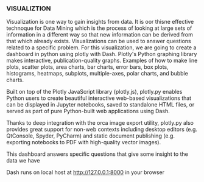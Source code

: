 ### VISUALIZTION
Visualization is one way to gain insights from data. It is oor thisne effective technoque for Data Mining which is the process of looking at large sets of information in a different way so that new information can be derived from  that which already exists.
Visualizations can be used to answer questions related to a specific problem.
For this visualization, we are going to create a dashboard in python using plotly with Dash.
Plotly's Python graphing library makes interactive, publication-quality graphs. Examples of how to make line plots, scatter plots, area charts, bar charts, error bars, box plots, histograms, heatmaps, subplots, multiple-axes, polar charts, and bubble charts.

Built on top of the Plotly JavaScript library (plotly.js), plotly.py enables Python users to create beautiful interactive web-based visualizations that can be displayed in Jupyter notebooks, saved to standalone HTML files, or served as part of pure Python-built web applications using Dash.

Thanks to deep integration with the orca image export utility, plotly.py also provides great support for non-web contexts including desktop editors (e.g. QtConsole, Spyder, PyCharm) and static document publishing (e.g. exporting notebooks to PDF with high-quality vector images).


This dashboard answers specific questions that give some insight to the data we have

Dash runs on local host at http://127.0.0.1:8000 in your browser

